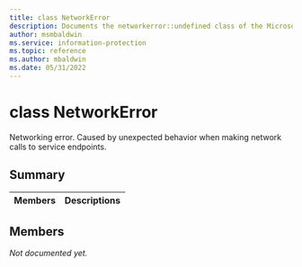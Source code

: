 ```yaml
---
title: class NetworkError 
description: Documents the networkerror::undefined class of the Microsoft Information Protection SDK.
author: msmbaldwin
ms.service: information-protection
ms.topic: reference
ms.author: mbaldwin
ms.date: 05/31/2022
---
```


# class NetworkError 
Networking error. Caused by unexpected behavior when making network calls to service endpoints.
  
## Summary
 Members                        | Descriptions                                
--------------------------------|---------------------------------------------
  
## Members
_Not documented yet._

